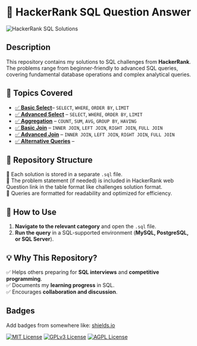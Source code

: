 # 🚀 **HackerRank SQL Question Answer**  

![HackerRank SQL Solutions](images/hackerrank-sql.png)

## Description
This repository contains my solutions to SQL challenges from **HackerRank**. The problems range from beginner-friendly to advanced SQL queries, covering fundamental database operations and complex analytical queries.  

## 📌 Topics Covered  
- [✅ **Basic Select**](#Basic-Select)– `SELECT`, `WHERE`, `ORDER BY`, `LIMIT`  
- [✅ **Advanced Select**](Advanced-Select) –  `SELECT`, `WHERE`, `ORDER BY`, `LIMIT` 
- [✅ **Aggregation**](Aggregation) –  `COUNT`, `SUM`, `AVG`, `GROUP BY`, `HAVING` 
- [✅ **Basic Join**](Basic-Join) – `INNER JOIN`, `LEFT JOIN`, `RIGHT JOIN`, `FULL JOIN` 
- [✅ **Advanced Join**](Advanced-Join) – `INNER JOIN`, `LEFT JOIN`, `RIGHT JOIN`, `FULL JOIN`  
- [✅ **Alternative Queries**](Alternative-Queries) –    

## 📂 Repository Structure  
📁 Each solution is stored in a separate `.sql` file.  
📝 The problem statement (if needed) is included in HackerRank web Question link in the table format like challenges solution format.  
📌 Queries are formatted for readability and optimized for efficiency.  

## 📂 How to Use  
1. **Navigate to the relevant category** and open the `.sql` file.  
2. **Run the query** in a SQL-supported environment (**MySQL, PostgreSQL, or SQL Server**).  

## 💡 Why This Repository?  
✅ Helps others preparing for **SQL interviews** and **competitive programming**.  
✅ Documents my **learning progress** in SQL.  
✅ Encourages **collaboration and discussion**.  



## Badges

Add badges from somewhere like: [shields.io](https://shields.io/)

[![MIT License](https://img.shields.io/badge/License-MIT-green.svg)](https://choosealicense.com/licenses/mit/)
[![GPLv3 License](https://img.shields.io/badge/License-GPL%20v3-yellow.svg)](https://opensource.org/licenses/)
[![AGPL License](https://img.shields.io/badge/license-AGPL-blue.svg)](http://www.gnu.org/licenses/agpl-3.0)

